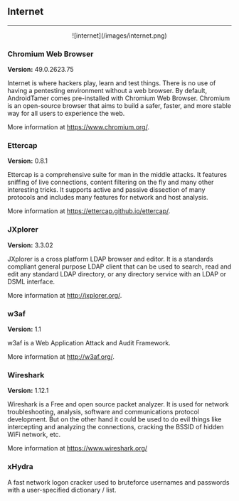 ## Internet
-------
<center>
![internet](/images/internet.png)
</center>

### Chromium Web Browser

**Version:** 49.0.2623.75

Internet is where hackers play, learn and test things. There is no use of having a pentesting environment without a web browser. By default, AndroidTamer comes pre-installed with Chromium Web Browser. Chromium is an open-source browser  that aims to build a safer, faster, and more stable way for all users to experience the web.

More information at https://www.chromium.org/.

### Ettercap

**Version:** 0.8.1

Ettercap is a comprehensive suite for man in the middle attacks. It features sniffing of live connections, content filtering on the fly and many other interesting tricks. It supports active and passive dissection of many protocols and includes many features for network and host analysis.

More information at https://ettercap.github.io/ettercap/.

### JXplorer

**Version:** 3.3.02

JXplorer is a cross platform LDAP browser and editor. It is a standards compliant general purpose LDAP client that can be used to search, read and edit any standard LDAP directory, or any directory service with an LDAP or DSML interface.

More information at http://jxplorer.org/.

### w3af

**Version:** 1.1

w3af is a Web Application Attack and Audit Framework.

More information at http://w3af.org/.

### Wireshark

**Version:** 1.12.1

Wireshark is a Free and open source packet analyzer. It is used for network troubleshooting, analysis, software and communications protocol development. But on the other hand it could be used to do evil things like intercepting and analyzing the connections, cracking the BSSID of hidden WiFi network, etc.

More information at https://www.wireshark.org/

### xHydra

A fast network logon cracker used to bruteforce usernames and passwords with a user-specified dictionary / list. 
